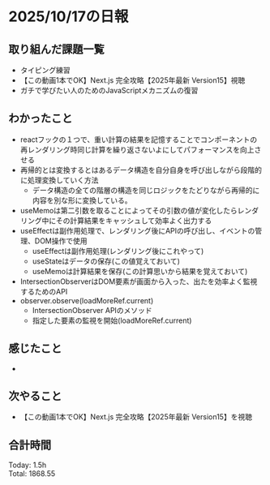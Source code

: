 # 2025/10/17の日報
## 取り組んだ課題一覧
* タイピング練習
* 【この動画1本でOK】Next.js 完全攻略【2025年最新 Version15】視聴
* ガチで学びたい人のためのJavaScriptメカニズムの復習
## わかったこと 
* reactフックの１つで、重い計算の結果を記憶することでコンポーネントの再レンダリング時同じ計算を繰り返さないよにしてパフォーマンスを向上させる
* 再帰的とは変換するとはあるデータ構造を自分自身を呼び出しながら段階的に処理変換していく方法
  * データ構造の全ての階層の構造を同じロジックをたどりながら再帰的に内容を別な形に変換している。
* useMemoは第二引数を取ることによってその引数の値が変化したらレンダリング中にその計算結果をキャッシュして効率よく出力する
* useEffectは副作用処理で、レンダリング後にAPIの呼び出し、イベントの管理、DOM操作で使用
  * useEffectは副作用処理(レンダリング後にこれやって)
  * useStateはデータの保存(この値覚えておいて)
  * useMemoは計算結果を保存(この計算思いから結果を覚えておいて)
* IntersectionObserverはDOM要素が画面から入った、出たを効率よく監視するためのAPI
* observer.observe(loadMoreRef.current)
  * IntersectionObserver APIのメソッド
  * 指定した要素の監視を開始(loadMoreRef.current)     
## 感じたこと
* 
## 次やること
* 【この動画1本でOK】Next.js 完全攻略【2025年最新 Version15】を視聴
##  合計時間 
Today: 1.5h<br>
Total: 1868.55
